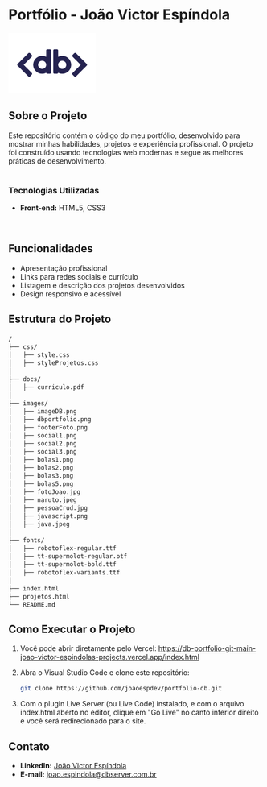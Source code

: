 # Portfólio - João Victor Espíndola

![DB Logo](images/imageDB.png)

## Sobre o Projeto
Este repositório contém o código do meu portfólio, desenvolvido para mostrar minhas habilidades, projetos e experiência profissional. O projeto foi construído usando tecnologias web modernas e segue as melhores práticas de desenvolvimento.
<br><br>
### Tecnologias Utilizadas

- **Front-end:** HTML5, CSS3
<br>

## Funcionalidades

- Apresentação profissional
- Links para redes sociais e currículo
- Listagem e descrição dos projetos desenvolvidos
- Design responsivo e acessível

## Estrutura do Projeto

```
/
├── css/
│   ├── style.css
│   ├── styleProjetos.css
│
├── docs/
│   ├── curriculo.pdf
│
├── images/
│   ├── imageDB.png
│   ├── dbportfolio.png
│   ├── footerFoto.png
│   ├── social1.png
│   ├── social2.png
│   ├── social3.png
│   ├── bolas1.png
│   ├── bolas2.png
│   ├── bolas3.png
│   ├── bolas5.png
│   ├── fotoJoao.jpg
│   ├── naruto.jpeg
│   ├── pessoaCrud.jpg
│   ├── javascript.png
│   ├── java.jpeg
│
├── fonts/
│   ├── robotoflex-regular.ttf
│   ├── tt-supermolot-regular.otf
│   ├── tt-supermolot-bold.ttf
│   ├── robotoflex-variants.ttf
│
├── index.html
├── projetos.html
└── README.md
```

## Como Executar o Projeto

1. Você pode abrir diretamente pelo Vercel: https://db-portfolio-git-main-joao-victor-espindolas-projects.vercel.app/index.html

2. Abra o Visual Studio Code e clone este repositório:
   ```sh
   git clone https://github.com/joaoespdev/portfolio-db.git
   ```

3. Com o plugin Live Server (ou Live Code) instalado, e com o arquivo index.html aberto no editor, clique em "Go Live" no canto inferior direito e você será redirecionado para o site. 

## Contato

- **LinkedIn:** [João Victor Espíndola](https://www.linkedin.com/in/jo%C3%A3o-victor-espindola/)
- **E-mail:** [joao.espindola@dbserver.com.br](mailto:joao.espindola@dbserver.com.br)
